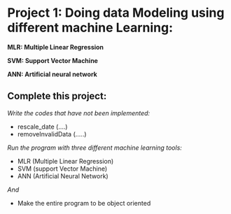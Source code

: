 # Project 1: Doing data Modeling using different machine Learning:
  **MLR: Multiple Linear Regression**
  
  **SVM: Support Vector Machine**
  
  **ANN: Artificial neural network**

## Complete this project:
*Write the codes that have not been implemented:*
  - rescale_date (….)
  - removeInvalidData (…..)

*Run the program with three different machine learning tools:*
  - MLR (Multiple Linear Regression)
  - SVM (support Vector Machine)
  - ANN (Artificial Neural Network)

*And*
  - Make the entire program to be object oriented 
